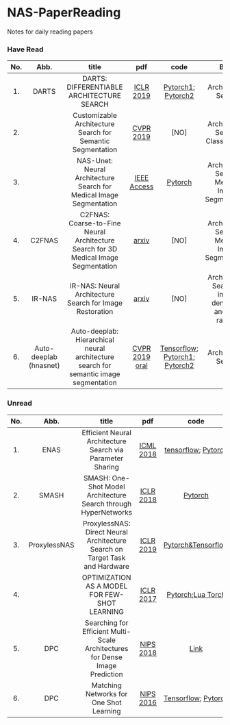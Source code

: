 # NAS-PaperReading
Notes for daily reading papers

### Have Read


| No. | Abb. | title | pdf | code | Brief| 
| :-: | :-: |:-: | :-: | :-: | :-:|
|1. |DARTS |DARTS: DIFFERENTIABLE ARCHITECTURE SEARCH|[ICLR 2019](https://arxiv.org/pdf/1806.09055.pdf) | [Pytorch1](https://github.com/quark0/darts); [Pytorch2](https://github.com/khanrc/pt.darts) | Architecture Search |
|2. | |Customizable Architecture Search for Semantic Segmentation|[CVPR 2019](http://openaccess.thecvf.com/content_CVPR_2019/papers/Zhang_Customizable_Architecture_Search_for_Semantic_Segmentation_CVPR_2019_paper.pdf) | [NO] | Architecture Search; Classification |
|3. | |NAS-Unet: Neural Architecture Search for Medical Image Segmentation |[IEEE Access](https://www.researchgate.net/publication/332216927_NAS-Unet_Neural_Architecture_Search_for_Medical_Image_Segmentation) | [Pytorch](https://github.com/tianbaochou/NasUnet) | Architecture Search;  Medical Image Segmentation |
|4. |C2FNAS |C2FNAS: Coarse-to-Fine Neural Architecture Search for 3D Medical Image Segmentation |[arxiv](https://arxiv.org/pdf/1912.09628.pdf) | [NO] | Architecture Search;  Medical Image Segmentation |
|5. |IR-NAS |IR-NAS: Neural Architecture Search for Image Restoration |[arxiv](https://arxiv.org/pdf/1909.08228.pdf) | [NO] | Architecture Search;  o image denoising and de-raining |
|6. |Auto-deeplab (hnasnet)|Auto-deeplab: Hierarchical neural architecture search for semantic image segmentation|[CVPR 2019 oral](https://arxiv.org/abs/1901.02985) | [Tensorflow](https://github.com/tensorflow/models/tree/master/research/deeplab); [Pytorch1](https://github.com/MenghaoGuo/AutoDeeplab); [Pytorch2](https://github.com/NoamRosenberg/AutoML) | Architecture Search |


### Unread

| No. | Abb.| title | pdf | code | Brief| 
| :-: | :-: |:-: | :-: | :-: | :-:|
|1. |ENAS |Efficient Neural Architecture Search via Parameter Sharing|[ICML 2018](https://arxiv.org/pdf/1806.09055.pdf) | [tensorflow](https://github.com/melodyguan/enas); [Pytorch](https://github.com/carpedm20/ENAS-pytorch) | Architecture Search |
|2. |SMASH |SMASH: One-Shot Model Architecture Search through HyperNetworks|[ICLR 2018](https://arxiv.org/abs/1708.05344) | [Pytorch](https://github.com/ajbrock/SMASH) | Architecture Search |
|3. |ProxylessNAS |ProxylessNAS: Direct Neural Architecture Search on Target Task and Hardware|[ICLR 2019](https://arxiv.org/pdf/1812.00332.pdf) | [Pytorch&Tensorflow](https://github.com/mit-han-lab/ProxylessNAS) | Architecture Search |
|4. | |OPTIMIZATION AS A MODEL FOR FEW-SHOT LEARNING|[ICLR 2017](https://openreview.net/pdf?id=rJY0-Kcll) | [Pytorch](https://github.com/markdtw/meta-learning-lstm-pytorch);[Lua Torch](https://github.com/twitter/meta-learning-lstm)| Meta-learning; LSTM |
|5. | DPC |Searching for Efficient Multi-Scale Architectures for Dense Image Prediction|[NIPS 2018](https://arxiv.org/pdf/1809.04184.pdf) | [Link](https://zhuanlan.zhihu.com/p/46350372)| NAS; AutoML |
|6. | DPC |Matching Networks for One Shot Learning|[NIPS 2016](https://arxiv.org/pdf/1606.04080.pdf) | [Tensorflow](https://github.com/AntreasAntoniou/MatchingNetworks); [Pytorch](https://github.com/BoyuanJiang/matching-networks-pytorch)| One-Shot Learning; AutoML |
